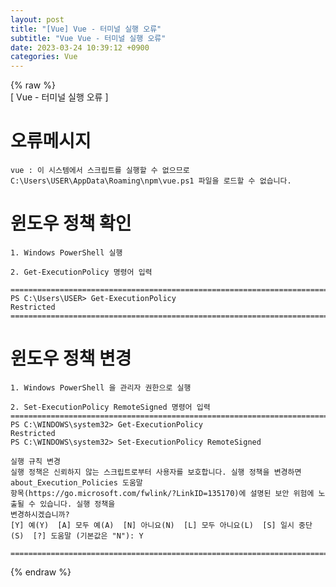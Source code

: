 ```yaml
---  
layout: post  
title: "[Vue] Vue - 터미널 실행 오류"  
subtitle: "Vue Vue - 터미널 실행 오류"  
date: 2023-03-24 10:39:12 +0900  
categories: Vue  
---  
```

{% raw %}  
[ Vue - 터미널 실행 오류 ]  
  
# 오류메시지  
	vue : 이 시스템에서 스크립트를 실행할 수 없으므로 C:\Users\USER\AppData\Roaming\npm\vue.ps1 파일을 로드할 수 없습니다.  
  
# 윈도우 정책 확인  
  
	1. Windows PowerShell 실행  
  
	2. Get-ExecutionPolicy 명령어 입력  
  
	=================================================================================================================  
	PS C:\Users\USER> Get-ExecutionPolicy  
	Restricted  
	=================================================================================================================  
  
# 윈도우 정책 변경  
  
	1. Windows PowerShell 을 관리자 권한으로 실행  
  
	2. Set-ExecutionPolicy RemoteSigned 명령어 입력  
	=================================================================================================================  
	PS C:\WINDOWS\system32> Get-ExecutionPolicy  
	Restricted  
	PS C:\WINDOWS\system32> Set-ExecutionPolicy RemoteSigned  
  
	실행 규칙 변경  
	실행 정책은 신뢰하지 않는 스크립트로부터 사용자를 보호합니다. 실행 정책을 변경하면 about_Execution_Policies 도움말  
	항목(https://go.microsoft.com/fwlink/?LinkID=135170)에 설명된 보안 위험에 노출될 수 있습니다. 실행 정책을  
	변경하시겠습니까?  
	[Y] 예(Y)  [A] 모두 예(A)  [N] 아니요(N)  [L] 모두 아니요(L)  [S] 일시 중단(S)  [?] 도움말 (기본값은 "N"): Y  
  
	=================================================================================================================  
{% endraw %}